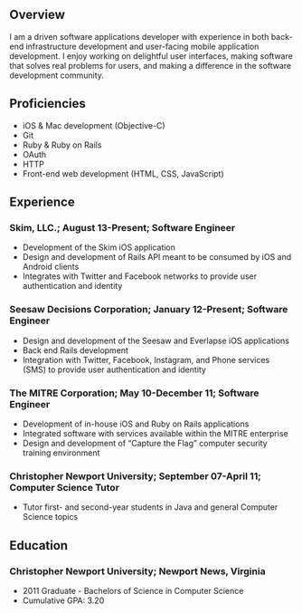 ## Overview

I am a driven software applications developer with experience in both back-end infrastructure development and user-facing mobile application development. I enjoy working on delightful user interfaces, making software that solves real problems for users, and making a difference in the software development community.

## Proficiencies

<ul id="skills">
	<li>iOS & Mac development (Objective-C)</li>
	<li>Git</li>
	<li>Ruby & Ruby on Rails</li>
	<li>OAuth</li>
	<li>HTTP</li>
	<li>Front-end web development (HTML, CSS, JavaScript)</li>
</ul>

## Experience

### Skim, LLC.; August 13-Present; Software Engineer

- Development of the Skim iOS application
- Design and development of Rails API meant to be consumed by iOS and Android clients
- Integrates with Twitter and Facebook networks to provide user authentication and identity

### Seesaw Decisions Corporation; January 12-Present; Software Engineer

- Design and development of the Seesaw and Everlapse iOS applications
- Back end Rails development
- Integration with Twitter, Facebook, Instagram, and Phone services (SMS) to provide user authentication and identity

### The MITRE Corporation; May 10-December 11; Software Engineer

- Development of in-house iOS and Ruby on Rails applications
- Integrated software with services available within the MITRE enterprise
- Design and development of “Capture the Flag” computer security training environment

### Christopher Newport University; September 07-April 11; Computer Science Tutor

- Tutor first- and second-year students in Java and general Computer Science topics

## Education

### Christopher Newport University; Newport News, Virginia

- 2011 Graduate - Bachelors of Science in Computer Science
- Cumulative GPA: 3.20
